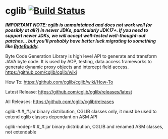 cglib [![Build Status](https://travis-ci.org/cglib/cglib.svg?branch=master)](https://travis-ci.org/cglib/cglib)
================

***IMPORTANT NOTE: cglib is unmaintained and does not work well (or possibly at all?) in newer JDKs, particularly JDK17+. If you need to support newer JDKs, we will accept well-tested well-thought-out patches... but you'll probably have better luck migrating to something like [ByteBuddy](https://bytebuddy.net).***

Byte Code Generation Library is high level API to generate and transform JAVA byte code.
It is used by AOP, testing, data access frameworks to generate dynamic proxy objects and intercept field access.
https://github.com/cglib/cglib/wiki

How To: https://github.com/cglib/cglib/wiki/How-To

Latest Release: https://github.com/cglib/cglib/releases/latest

All Releases: https://github.com/cglib/cglib/releases

cglib-#.#_#.jar             binary distribution, CGLIB classes only, 
it must be used to extend cglib classes dependant on ASM API 

cglib-nodep-#.#_#.jar       binary distribution, CGLIB and renamed ASM classes, 
not extendable 
